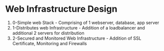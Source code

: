 # Web Infrastructure Design

1. 0-Simple web Stack - Comprising of 1 webserver, database, app server  
2. 1-Distributes web Infrastructure - Addition of a loadbalancer and additional 2 servers for distribution
3. 2-Secured and Monitored Web Infrastructure - Addition of SSL Certificate, Monitoring and Firewalls
